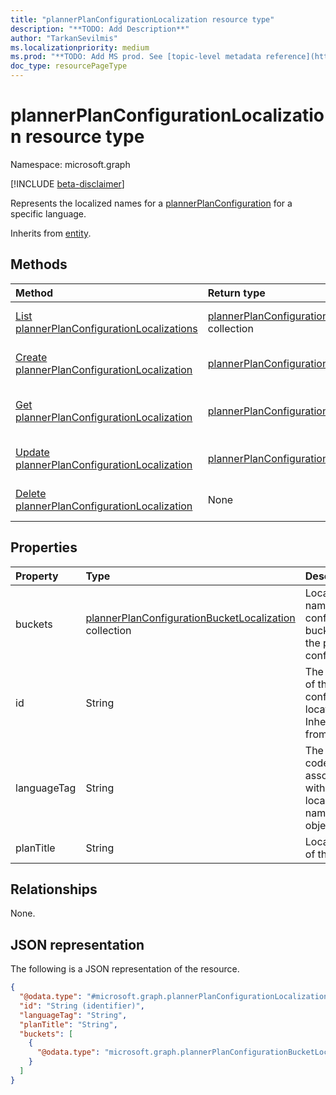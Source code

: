 ```yaml
---
title: "plannerPlanConfigurationLocalization resource type"
description: "**TODO: Add Description**"
author: "TarkanSevilmis"
ms.localizationpriority: medium
ms.prod: "**TODO: Add MS prod. See [topic-level metadata reference](https://aka.ms/msgo?pagePath=Document-APIs/Guidelines/Metadata)**"
doc_type: resourcePageType
---
```


# plannerPlanConfigurationLocalization resource type

Namespace: microsoft.graph

[!INCLUDE [beta-disclaimer](../../includes/beta-disclaimer.md)]

Represents the localized names for a [plannerPlanConfiguration](../resources/plannerplanconfiguration.md) for a specific language.


Inherits from [entity](../resources/entity.md).

## Methods
|Method|Return type|Description|
|:---|:---|:---|
|[List plannerPlanConfigurationLocalizations](../api/plannerplanconfiguration-list-localizations.md)|[plannerPlanConfigurationLocalization](../resources/plannerplanconfigurationlocalization.md) collection|Get a list of the [plannerPlanConfigurationLocalization](../resources/plannerplanconfigurationlocalization.md) objects and their properties.|
|[Create plannerPlanConfigurationLocalization](../api/plannerplanconfiguration-post-localizations.md)|[plannerPlanConfigurationLocalization](../resources/plannerplanconfigurationlocalization.md)|Create a new [plannerPlanConfigurationLocalization](../resources/plannerplanconfigurationlocalization.md) object.|
|[Get plannerPlanConfigurationLocalization](../api/plannerplanconfigurationlocalization-get.md)|[plannerPlanConfigurationLocalization](../resources/plannerplanconfigurationlocalization.md)|Read the properties and relationships of a [plannerPlanConfigurationLocalization](../resources/plannerplanconfigurationlocalization.md) object.|
|[Update plannerPlanConfigurationLocalization](../api/plannerplanconfigurationlocalization-update.md)|[plannerPlanConfigurationLocalization](../resources/plannerplanconfigurationlocalization.md)|Update the properties of a [plannerPlanConfigurationLocalization](../resources/plannerplanconfigurationlocalization.md) object.|
|[Delete plannerPlanConfigurationLocalization](../api/plannerplanconfiguration-delete-localizations.md)|None|Delete a [plannerPlanConfigurationLocalization](../resources/plannerplanconfigurationlocalization.md) object.|

## Properties
|Property|Type|Description|
|:---|:---|:---|
|buckets|[plannerPlanConfigurationBucketLocalization](../resources/plannerplanconfigurationbucketlocalization.md) collection|Localized names for configured buckets in the plan configuration.|
|id|String|The identifier of the plan configuration location. Inherited from [entity](../resources/entity.md).|
|languageTag|String|The language code associated with the localized names in this object.|
|planTitle|String|Localized title of the plan.|

## Relationships
None.

## JSON representation
The following is a JSON representation of the resource.
<!-- {
  "blockType": "resource",
  "keyProperty": "id",
  "@odata.type": "microsoft.graph.plannerPlanConfigurationLocalization",
  "baseType": "microsoft.graph.entity",
  "openType": false
}
-->
``` json
{
  "@odata.type": "#microsoft.graph.plannerPlanConfigurationLocalization",
  "id": "String (identifier)",
  "languageTag": "String",
  "planTitle": "String",
  "buckets": [
    {
      "@odata.type": "microsoft.graph.plannerPlanConfigurationBucketLocalization"
    }
  ]
}
```

